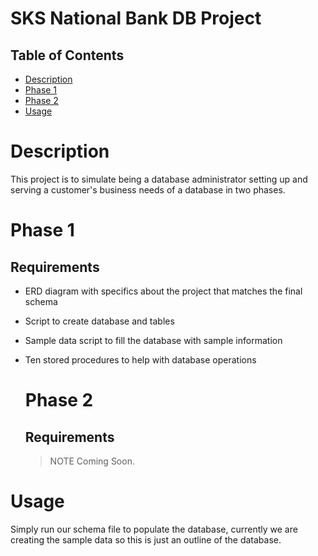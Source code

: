 # SKS National Bank DB Project

## Table of Contents
- [Description](#Description)
- [Phase 1](#Phase-1)
- [Phase 2](#Phase-2)
- [Usage](#Usage)

# Description
This project is to simulate being a database administrator setting up and serving a customer's business needs of a database in two phases. 

# Phase 1
## Requirements
- ERD diagram with specifics about the project that matches the final schema
- Script to create database and tables
- Sample data script to fill the database with sample information
- Ten stored procedures to help with database operations

  # Phase 2
  ## Requirements
  > NOTE
  > Coming Soon.

# Usage
Simply run our schema file to populate the database, currently we are creating the sample data so this is just an outline of the database.
